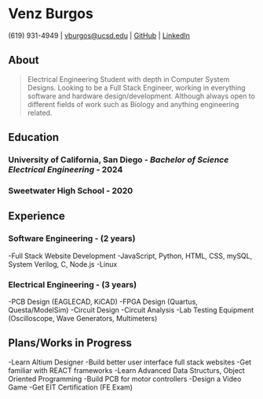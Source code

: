 # Venz Burgos
(619) 931-4949 | vburgos@ucsd.edu | [GitHub](https://github.com/Vnz01) | [LinkedIn](https://www.linkedin.com/in/venzburgos)

## About
> Electrical Engineering Student with depth in Computer System Designs. Looking to be a Full Stack Engineer, working in everything software and hardware design/development. Although always open to different fields of work such as Biology and anything engineering related.

## Education

### **University of California, San Diego** - *Bachelor of Science Electrical Engineering* - 2024
### **Sweetwater High School** - 2020

## Experience

### Software Engineering - (2 years)
-Full Stack Website Development
-JavaScript, Python, HTML, CSS, mySQL, System Verilog, C, Node.js
-Linux

### Electrical Engineering - (3 years)
-PCB Design (EAGLECAD, KiCAD)
-FPGA Design (Quartus, Questa/ModelSim)
-Circuit Design
-Circuit Analysis 
-Lab Testing Equipment (Oscilloscope, Wave Generators, Multimeters)

## Plans/Works in Progress
-Learn Altium Designer
-Build better user interface full stack websites
-Get familiar with REACT frameworks
-Learn Advanced Data Structurs, Object Oriented Programming
-Build PCB for motor controllers
-Design a Video Game
-Get EIT Certification (FE Exam)
